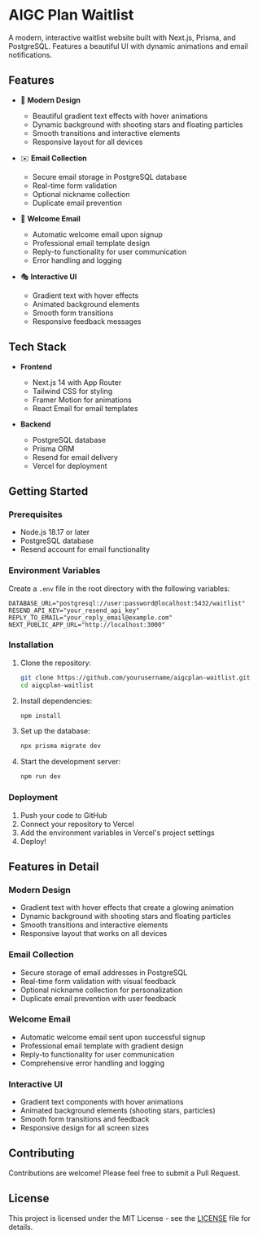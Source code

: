 # AIGC Plan Waitlist

A modern, interactive waitlist website built with Next.js, Prisma, and PostgreSQL. Features a beautiful UI with dynamic animations and email notifications.

## Features

- 🎨 **Modern Design**
  - Beautiful gradient text effects with hover animations
  - Dynamic background with shooting stars and floating particles
  - Smooth transitions and interactive elements
  - Responsive layout for all devices

- ✉️ **Email Collection**
  - Secure email storage in PostgreSQL database
  - Real-time form validation
  - Optional nickname collection
  - Duplicate email prevention

- 📧 **Welcome Email**
  - Automatic welcome email upon signup
  - Professional email template design
  - Reply-to functionality for user communication
  - Error handling and logging

- 🎭 **Interactive UI**
  - Gradient text with hover effects
  - Animated background elements
  - Smooth form transitions
  - Responsive feedback messages

## Tech Stack

- **Frontend**
  - Next.js 14 with App Router
  - Tailwind CSS for styling
  - Framer Motion for animations
  - React Email for email templates

- **Backend**
  - PostgreSQL database
  - Prisma ORM
  - Resend for email delivery
  - Vercel for deployment

## Getting Started

### Prerequisites

- Node.js 18.17 or later
- PostgreSQL database
- Resend account for email functionality

### Environment Variables

Create a `.env` file in the root directory with the following variables:

```env
DATABASE_URL="postgresql://user:password@localhost:5432/waitlist"
RESEND_API_KEY="your_resend_api_key"
REPLY_TO_EMAIL="your_reply_email@example.com"
NEXT_PUBLIC_APP_URL="http://localhost:3000"
```

### Installation

1. Clone the repository:
   ```bash
   git clone https://github.com/yourusername/aigcplan-waitlist.git
   cd aigcplan-waitlist
   ```

2. Install dependencies:
   ```bash
   npm install
   ```

3. Set up the database:
   ```bash
   npx prisma migrate dev
   ```

4. Start the development server:
   ```bash
   npm run dev
   ```

### Deployment

1. Push your code to GitHub
2. Connect your repository to Vercel
3. Add the environment variables in Vercel's project settings
4. Deploy!

## Features in Detail

### Modern Design
- Gradient text with hover effects that create a glowing animation
- Dynamic background with shooting stars and floating particles
- Smooth transitions and interactive elements
- Responsive layout that works on all devices

### Email Collection
- Secure storage of email addresses in PostgreSQL
- Real-time form validation with visual feedback
- Optional nickname collection for personalization
- Duplicate email prevention with user feedback

### Welcome Email
- Automatic welcome email sent upon successful signup
- Professional email template with gradient design
- Reply-to functionality for user communication
- Comprehensive error handling and logging

### Interactive UI
- Gradient text components with hover animations
- Animated background elements (shooting stars, particles)
- Smooth form transitions and feedback
- Responsive design for all screen sizes

## Contributing

Contributions are welcome! Please feel free to submit a Pull Request.

## License

This project is licensed under the MIT License - see the [LICENSE](LICENSE) file for details.
